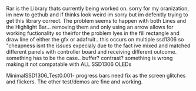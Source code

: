 Rar is the Library thats currently being worked on. sorry for my oranization, im new to gethub and if thinks look weird im sorry but im defenitly trying to get this library correct. The problem seems to happen with both Lines and the Highlight Bar... removing them and only using an arrow allows for working fuctionality so theirfor the problem lyes in the fill rectangle and draw line of either the gfx or adafruit.. this occurs on multiple ssd1306 so "cheapness isnt the issues expecialy due to the fact ive mixed and matched different panels with controller board and receiving different outcome. something has to be the case.. buffer? contrast? something is wrong making it not compatable with ALL SSD1306 OLEDs

MinimalSSD1306_Test0.001- progress bars need fix as the screen glitches and flickers. The other test/demos are fine and working.
